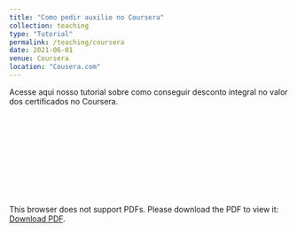 ```yaml
---
title: "Como pedir auxilio no Coursera"
collection: teaching
type: "Tutorial"
permalink: /teaching/coursera
date: 2021-06-01
venue: Coursera
location: "Cousera.com"
---
```

Acesse aqui nosso tutorial sobre como conseguir desconto integral no valor dos certificados no Coursera.


<object data="https://gfc-fiscomp.github.io/files/Coursera.pdf" type="application/pdf" width="700px" height="700px">
    <embed src="https://gfc-fiscomp.github.io/files/Coursera.pdf">
        <p>This browser does not support PDFs. Please download the PDF to view it: <a href="https://gfc-fiscomp.github.io/files/Coursera.pdf">Download PDF</a>.</p>
    </embed>
</object>
